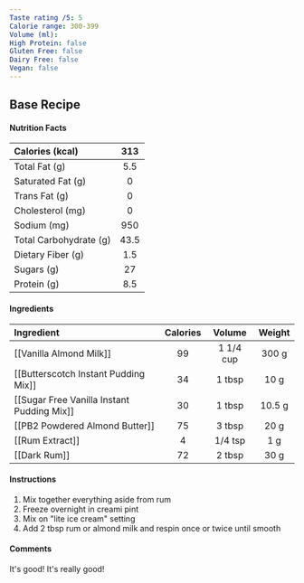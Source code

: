 ```yaml
---
Taste rating /5: 5
Calorie range: 300-399
Volume (ml): 
High Protein: false
Gluten Free: false
Dairy Free: false
Vegan: false
---
```

## Base Recipe
#### Nutrition Facts
| Calories (kcal) | 313 |
| :-- | :--: |
| Total Fat (g) | 5.5 |
| Saturated Fat (g) | 0 |
| Trans Fat (g) | 0 |
| Cholesterol (mg) | 0 |
| Sodium (mg) | 950 |
| Total Carbohydrate (g) | 43.5 |
| Dietary Fiber (g) | 1.5 |
| Sugars (g) | 27 |
| Protein (g) | 8.5 |
#### Ingredients
| Ingredient | Calories | Volume | Weight |
| :-- | :--: | :--: | :--: |
| [[Vanilla Almond Milk]] | 99 | 1 1/4 cup | 300 g |
| [[Butterscotch Instant Pudding Mix]] | 34 | 1 tbsp | 10 g |
| [[Sugar Free Vanilla Instant Pudding Mix]] | 30 | 1 tbsp | 10.5 g |
| [[PB2 Powdered Almond Butter]] | 75 | 3 tbsp | 20 g |
| [[Rum Extract]] | 4 | 1/4 tsp | 1 g |
| [[Dark Rum]] | 72 | 2 tbsp | 30 g |
#### Instructions

1. Mix together everything aside from rum
2. Freeze overnight in creami pint
3. Mix on "lite ice cream" setting
4. Add 2 tbsp rum or almond milk and respin once or twice until smooth

#### Comments

It's good! It's really good!